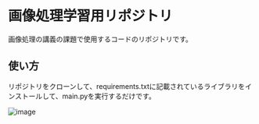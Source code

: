 # 画像処理学習用リポジトリ

画像処理の講義の課題で使用するコードのリポジトリです。

## 使い方

リポジトリをクローンして、requirements.txtに記載されているライブラリをインストールして、main.pyを実行するだけです。

![image](https://github.com/Atotti/ImageProcessingGUI/assets/56724676/05567ab4-39c0-419b-bd46-a5be4e740b36)
